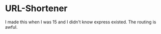 # URL-Shortener

I made this when I was 15 and I didn't know express existed. The routing is awful.
